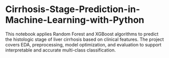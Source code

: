 # Cirrhosis-Stage-Prediction-in-Machine-Learning-with-Python
This notebook applies Random Forest and XGBoost algorithms to predict the histologic stage of liver cirrhosis based on clinical features. The project covers EDA, preprocessing, model optimization, and evaluation to support interpretable and accurate multi-class classification.
